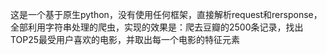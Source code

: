 这是一个基于原生python，没有使用任何框架，直接解析request和rersponse，全部利用字符串处理的爬虫，实现的效果是：爬去豆瓣的2500条记录，找出TOP25最受用户喜欢的电影，并取出每一个电影的特征元素
